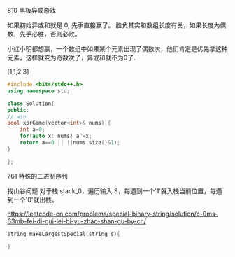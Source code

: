 
810  黑板异或游戏

如果初始异或和就是 0, 先手直接赢了。
胜负其实和数组长度有关，如果长度为偶数，先手必胜，否则必败。

小红小明都想赢，一个数组中如果某个元素出现了偶数次，他们肯定是优先拿这种元素，这样就变为奇数次了，异或和就不为0了.

[1,1,2,3]

```cpp
#include <bits/stdc++.h>
using namespace std;

class Solution{
public:
// win
bool xorGame(vector<int>& nums) {
    int a=0;
    for(auto x: nums) a^=x;
    return a==0 || !(nums.size()&1);
}

};

```

761 特殊的二进制序列

找山谷问题
对于栈 stack_0，遍历输入 S，每遇到一个'1'就入栈当前位置，每遇到一个'0'就出栈。

https://leetcode-cn.com/problems/special-binary-string/solution/c-0ms-63mb-fei-di-gui-lei-bi-yu-zhao-shan-gu-by-ch/

```cpp
string makeLargestSpecial(string s){

}
```

```cpp

```


```cpp

```

```cpp

```

```cpp

```

```cpp

```

```cpp

```


```cpp

```

```cpp

```

```cpp

```

```cpp

```

```cpp

```

